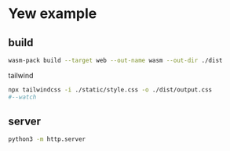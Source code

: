 # Yew example

## build

```bash
wasm-pack build --target web --out-name wasm --out-dir ./dist
```

tailwind
```bash
npx tailwindcss -i ./static/style.css -o ./dist/output.css 
#--watch
```

## server
```bash
python3 -m http.server
```